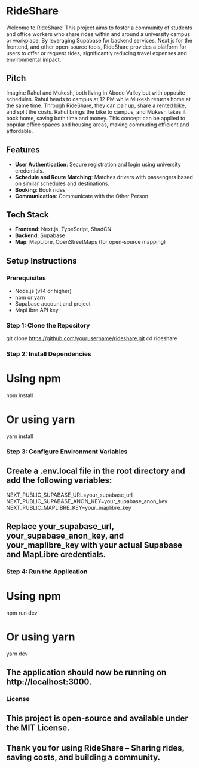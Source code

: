 # RideShare

Welcome to RideShare! This project aims to foster a community of students and office workers who share rides within and around a university campus or workplace. By leveraging Supabase for backend services, Next.js for the frontend, and other open-source tools, RideShare provides a platform for users to offer or request rides, significantly reducing travel expenses and environmental impact.

## Pitch

Imagine Rahul and Mukesh, both living in Abode Valley but with opposite schedules. Rahul heads to campus at 12 PM while Mukesh returns home at the same time. Through RideShare, they can pair up, share a rented bike, and split the costs. Rahul brings the bike to campus, and Mukesh takes it back home, saving both time and money. This concept can be applied to popular office spaces and housing areas, making commuting efficient and affordable.

## Features

- **User Authentication**: Secure registration and login using university credentials.
- **Schedule and Route Matching**: Matches drivers with passengers based on similar schedules and destinations.
- **Booking**: Book rides
- **Communication**: Communicate with the Other Person

## Tech Stack

- **Frontend**: Next.js, TypeScript, ShadCN
- **Backend**: Supabase
- **Map**: MapLibre, OpenStreetMaps (for open-source mapping)

## Setup Instructions

### Prerequisites

- Node.js (v14 or higher)
- npm or yarn
- Supabase account and project
- MapLibre API key

### Step 1: Clone the Repository


git clone https://github.com/yourusername/rideshare.git
cd rideshare


### Step 2: Install Dependencies

# Using npm
npm install

# Or using yarn
yarn install

### Step 3: Configure Environment Variables
## Create a .env.local file in the root directory and add the following variables:
NEXT_PUBLIC_SUPABASE_URL=your_supabase_url
NEXT_PUBLIC_SUPABASE_ANON_KEY=your_supabase_anon_key
NEXT_PUBLIC_MAPLIBRE_KEY=your_maplibre_key

## Replace your_supabase_url, your_supabase_anon_key, and your_maplibre_key with your actual Supabase and MapLibre credentials.
### Step 4: Run the Application
# Using npm
npm run dev

# Or using yarn
yarn dev

## The application should now be running on http://localhost:3000.

### License
## This project is open-source and available under the MIT License.

## Thank you for using RideShare – Sharing rides, saving costs, and building a community.







